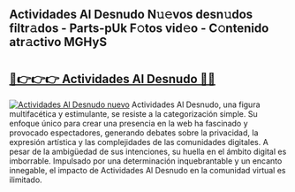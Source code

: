 ## Actividades Al Desnudo N𝚞𝚎vos desn𝚞dos filtr𝚊dos - Parts-pUk F𝚘tos vid𝚎o - C𝚘ntenido atr𝚊ctivo MGHyS

# <h2><a href="http://mbbgmv.tromn.icu/?c=Actividades+Al+Desnudo">🔗👉👉👉 Actividades Al Desnudo 🔗🔗</a></h2>

[![Actividades Al Desnudo nuevo](https://i.imgur.com/pEAQMta.gif)](http://mbbgmv.tromn.icu/?c=Actividades+Al+Desnudo)
Actividades Al Desnudo, una figura multifacética y estimulante, se resiste a la categorización simple. Su enfoque único para crear una presencia en la web ha fascinado y provocado espectadores, generando debates sobre la privacidad, la expresión artística y las complejidades de las comunidades digitales. A pesar de la ambigüedad de sus intenciones, su huella en el ámbito digital es imborrable. Impulsado por una determinación inquebrantable y un encanto innegable, el impacto de Actividades Al Desnudo en la comunidad virtual es ilimitado.
